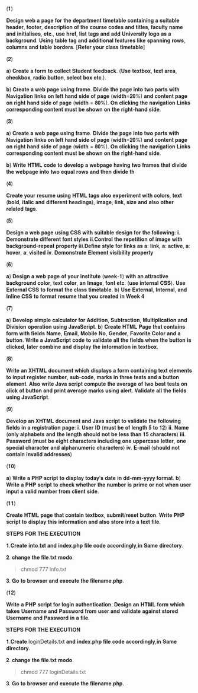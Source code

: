 (𝟏) 

𝐃𝐞𝐬𝐢𝐠𝐧 𝐰𝐞𝐛 𝐚 𝐩𝐚𝐠𝐞 𝐟𝐨𝐫 𝐭𝐡𝐞 𝐝𝐞𝐩𝐚𝐫𝐭𝐦𝐞𝐧𝐭 𝐭𝐢𝐦𝐞𝐭𝐚𝐛𝐥𝐞 𝐜𝐨𝐧𝐭𝐚𝐢𝐧𝐢𝐧𝐠 𝐚 𝐬𝐮𝐢𝐭𝐚𝐛𝐥𝐞 𝐡𝐞𝐚𝐝𝐞𝐫, 𝐟𝐨𝐨𝐭𝐞𝐫, 𝐝𝐞𝐬𝐜𝐫𝐢𝐩𝐭𝐢𝐨𝐧 𝐨𝐟 𝐭𝐡𝐞 𝐜𝐨𝐮𝐫𝐬𝐞 𝐜𝐨𝐝𝐞𝐬 𝐚𝐧𝐝 𝐭𝐢𝐭𝐥𝐞𝐬, 𝐟𝐚𝐜𝐮𝐥𝐭𝐲 𝐧𝐚𝐦𝐞 𝐚𝐧𝐝 𝐢𝐧𝐢𝐭𝐢𝐚𝐥𝐢𝐬𝐞𝐬, 𝐞𝐭𝐜., 𝐮𝐬𝐞 𝐡𝐫𝐞𝐟, 𝐥𝐢𝐬𝐭 𝐭𝐚𝐠𝐬 𝐚𝐧𝐝 𝐚𝐝𝐝 𝐔𝐧𝐢𝐯𝐞𝐫𝐬𝐢𝐭𝐲 𝐥𝐨𝐠𝐨 𝐚𝐬 𝐚 𝐛𝐚𝐜𝐤𝐠𝐫𝐨𝐮𝐧𝐝. 𝐔𝐬𝐢𝐧𝐠 𝐭𝐚𝐛𝐥𝐞 𝐭𝐚𝐠 𝐚𝐧𝐝 𝐚𝐝𝐝𝐢𝐭𝐢𝐨𝐧𝐚𝐥 𝐟𝐞𝐚𝐭𝐮𝐫𝐞𝐬 𝐥𝐢𝐤𝐞 𝐬𝐩𝐚𝐧𝐧𝐢𝐧𝐠 𝐫𝐨𝐰𝐬, 𝐜𝐨𝐥𝐮𝐦𝐧𝐬 𝐚𝐧𝐝 𝐭𝐚𝐛𝐥𝐞 𝐛𝐨𝐫𝐝𝐞𝐫𝐬. [𝐑𝐞𝐟𝐞𝐫 𝐲𝐨𝐮𝐫 𝐜𝐥𝐚𝐬𝐬 𝐭𝐢𝐦𝐞𝐭𝐚𝐛𝐥𝐞]

(𝟐) 

𝐚) 𝐂𝐫𝐞𝐚𝐭𝐞 𝐚 𝐟𝐨𝐫𝐦 𝐭𝐨 𝐜𝐨𝐥𝐥𝐞𝐜𝐭 𝐒𝐭𝐮𝐝𝐞𝐧𝐭 𝐟𝐞𝐞𝐝𝐛𝐚𝐜𝐤. (𝐔𝐬𝐞 𝐭𝐞𝐱𝐭𝐛𝐨𝐱, 𝐭𝐞𝐱𝐭 𝐚𝐫𝐞𝐚, 𝐜𝐡𝐞𝐜𝐤𝐛𝐨𝐱, 𝐫𝐚𝐝𝐢𝐨 𝐛𝐮𝐭𝐭𝐨𝐧, 𝐬𝐞𝐥𝐞𝐜𝐭 𝐛𝐨𝐱 𝐞𝐭𝐜.).

 𝐛) 𝐂𝐫𝐞𝐚𝐭𝐞 𝐚 𝐰𝐞𝐛 𝐩𝐚𝐠𝐞 𝐮𝐬𝐢𝐧𝐠 𝐟𝐫𝐚𝐦𝐞. 𝐃𝐢𝐯𝐢𝐝𝐞 𝐭𝐡𝐞 𝐩𝐚𝐠𝐞 𝐢𝐧𝐭𝐨 𝐭𝐰𝐨 𝐩𝐚𝐫𝐭𝐬 𝐰𝐢𝐭𝐡 𝐍𝐚𝐯𝐢𝐠𝐚𝐭𝐢𝐨𝐧 𝐥𝐢𝐧𝐤𝐬 𝐨𝐧 𝐥𝐞𝐟𝐭 𝐡𝐚𝐧𝐝 𝐬𝐢𝐝𝐞 𝐨𝐟 𝐩𝐚𝐠𝐞 (𝐰𝐢𝐝𝐭𝐡=𝟐𝟎%) 𝐚𝐧𝐝 𝐜𝐨𝐧𝐭𝐞𝐧𝐭 𝐩𝐚𝐠𝐞 𝐨𝐧 𝐫𝐢𝐠𝐡𝐭 𝐡𝐚𝐧𝐝 𝐬𝐢𝐝𝐞 𝐨𝐟 𝐩𝐚𝐠𝐞 (𝐰𝐢𝐝𝐭𝐡 = 𝟖𝟎%). 𝐎𝐧 𝐜𝐥𝐢𝐜𝐤𝐢𝐧𝐠 𝐭𝐡𝐞 𝐧𝐚𝐯𝐢𝐠𝐚𝐭𝐢𝐨𝐧 𝐋𝐢𝐧𝐤𝐬 𝐜𝐨𝐫𝐫𝐞𝐬𝐩𝐨𝐧𝐝𝐢𝐧𝐠 𝐜𝐨𝐧𝐭𝐞𝐧𝐭 𝐦𝐮𝐬𝐭 𝐛𝐞 𝐬𝐡𝐨𝐰𝐧 𝐨𝐧 𝐭𝐡𝐞 𝐫𝐢𝐠𝐡𝐭-𝐡𝐚𝐧𝐝 𝐬𝐢𝐝𝐞.

(𝟑) 

𝐚) 𝐂𝐫𝐞𝐚𝐭𝐞 𝐚 𝐰𝐞𝐛 𝐩𝐚𝐠𝐞 𝐮𝐬𝐢𝐧𝐠 𝐟𝐫𝐚𝐦𝐞. 𝐃𝐢𝐯𝐢𝐝𝐞 𝐭𝐡𝐞 𝐩𝐚𝐠𝐞 𝐢𝐧𝐭𝐨 𝐭𝐰𝐨 𝐩𝐚𝐫𝐭𝐬 𝐰𝐢𝐭𝐡 𝐍𝐚𝐯𝐢𝐠𝐚𝐭𝐢𝐨𝐧 𝐥𝐢𝐧𝐤𝐬 𝐨𝐧 𝐥𝐞𝐟𝐭 𝐡𝐚𝐧𝐝 𝐬𝐢𝐝𝐞 𝐨𝐟 𝐩𝐚𝐠𝐞 (𝐰𝐢𝐝𝐭𝐡=𝟐𝟎%) 𝐚𝐧𝐝 𝐜𝐨𝐧𝐭𝐞𝐧𝐭 𝐩𝐚𝐠𝐞 𝐨𝐧 𝐫𝐢𝐠𝐡𝐭 𝐡𝐚𝐧𝐝 𝐬𝐢𝐝𝐞 𝐨𝐟 𝐩𝐚𝐠𝐞 (𝐰𝐢𝐝𝐭𝐡 = 𝟖𝟎%). 𝐎𝐧 𝐜𝐥𝐢𝐜𝐤𝐢𝐧𝐠 𝐭𝐡𝐞 𝐧𝐚𝐯𝐢𝐠𝐚𝐭𝐢𝐨𝐧 𝐋𝐢𝐧𝐤𝐬 𝐜𝐨𝐫𝐫𝐞𝐬𝐩𝐨𝐧𝐝𝐢𝐧𝐠 𝐜𝐨𝐧𝐭𝐞𝐧𝐭 𝐦𝐮𝐬𝐭 𝐛𝐞 𝐬𝐡𝐨𝐰𝐧 𝐨𝐧 𝐭𝐡𝐞 𝐫𝐢𝐠𝐡𝐭-𝐡𝐚𝐧𝐝 𝐬𝐢𝐝𝐞. 

 𝐛) 𝐖𝐫𝐢𝐭𝐞 𝐇𝐓𝐌𝐋 𝐜𝐨𝐝𝐞 𝐭𝐨 𝐝𝐞𝐯𝐞𝐥𝐨𝐩 𝐚 𝐰𝐞𝐛𝐩𝐚𝐠𝐞 𝐡𝐚𝐯𝐢𝐧𝐠 𝐭𝐰𝐨 𝐟𝐫𝐚𝐦𝐞𝐬 𝐭𝐡𝐚𝐭 𝐝𝐢𝐯𝐢𝐝𝐞 𝐭𝐡𝐞 𝐰𝐞𝐛𝐩𝐚𝐠𝐞 𝐢𝐧𝐭𝐨 𝐭𝐰𝐨 𝐞𝐪𝐮𝐚𝐥 𝐫𝐨𝐰𝐬 𝐚𝐧𝐝 𝐭𝐡𝐞𝐧 𝐝𝐢𝐯𝐢𝐝𝐞 𝐭𝐡

(𝟒) 

𝐂𝐫𝐞𝐚𝐭𝐞 𝐲𝐨𝐮𝐫 𝐫𝐞𝐬𝐮𝐦𝐞 𝐮𝐬𝐢𝐧𝐠 𝐇𝐓𝐌𝐋 𝐭𝐚𝐠𝐬 𝐚𝐥𝐬𝐨 𝐞𝐱𝐩𝐞𝐫𝐢𝐦𝐞𝐧𝐭 𝐰𝐢𝐭𝐡 𝐜𝐨𝐥𝐨𝐫𝐬, 𝐭𝐞𝐱𝐭 (𝐛𝐨𝐥𝐝, 𝐢𝐭𝐚𝐥𝐢𝐜 𝐚𝐧𝐝 𝐝𝐢𝐟𝐟𝐞𝐫𝐞𝐧𝐭 𝐡𝐞𝐚𝐝𝐢𝐧𝐠𝐬), 𝐢𝐦𝐚𝐠𝐞, 𝐥𝐢𝐧𝐤, 𝐬𝐢𝐳𝐞 𝐚𝐧𝐝 𝐚𝐥𝐬𝐨 𝐨𝐭𝐡𝐞𝐫 𝐫𝐞𝐥𝐚𝐭𝐞𝐝 𝐭𝐚𝐠𝐬.

(𝟓)

𝐃𝐞𝐬𝐢𝐠𝐧 𝐚 𝐰𝐞𝐛 𝐩𝐚𝐠𝐞 𝐮𝐬𝐢𝐧𝐠 𝐂𝐒𝐒 𝐰𝐢𝐭𝐡 𝐬𝐮𝐢𝐭𝐚𝐛𝐥𝐞 𝐝𝐞𝐬𝐢𝐠𝐧 𝐟𝐨𝐫 𝐭𝐡𝐞 𝐟𝐨𝐥𝐥𝐨𝐰𝐢𝐧𝐠:
𝐢. 𝐃𝐞𝐦𝐨𝐧𝐬𝐭𝐫𝐚𝐭𝐞 𝐝𝐢𝐟𝐟𝐞𝐫𝐞𝐧𝐭 𝐟𝐨𝐧𝐭 𝐬𝐭𝐲𝐥𝐞𝐬
𝐢𝐢.𝐂𝐨𝐧𝐭𝐫𝐨𝐥 𝐭𝐡𝐞 𝐫𝐞𝐩𝐞𝐭𝐢𝐭𝐢𝐨𝐧 𝐨𝐟 𝐢𝐦𝐚𝐠𝐞 𝐰𝐢𝐭𝐡 𝐛𝐚𝐜𝐤𝐠𝐫𝐨𝐮𝐧𝐝-𝐫𝐞𝐩𝐞𝐚𝐭 𝐩𝐫𝐨𝐩𝐞𝐫𝐭𝐲
𝐢𝐢𝐢.𝐃𝐞𝐟𝐢𝐧𝐞 𝐬𝐭𝐲𝐥𝐞 𝐟𝐨𝐫 𝐥𝐢𝐧𝐤𝐬 𝐚𝐬 𝐚: 𝐥𝐢𝐧𝐤, 𝐚: 𝐚𝐜𝐭𝐢𝐯𝐞, 𝐚: 𝐡𝐨𝐯𝐞𝐫, 𝐚: 𝐯𝐢𝐬𝐢𝐭𝐞𝐝 𝐢𝐯. 𝐃𝐞𝐦𝐨𝐧𝐬𝐭𝐫𝐚𝐭𝐞 𝐄𝐥𝐞𝐦𝐞𝐧𝐭 𝐯𝐢𝐬𝐢𝐛𝐢𝐥𝐢𝐭𝐲 𝐩𝐫𝐨𝐩𝐞𝐫𝐭𝐲

(𝟔) 

𝐚) 𝐃𝐞𝐬𝐢𝐠𝐧 𝐚 𝐰𝐞𝐛 𝐩𝐚𝐠𝐞 𝐨𝐟 𝐲𝐨𝐮𝐫 𝐢𝐧𝐬𝐭𝐢𝐭𝐮𝐭𝐞 (𝐰𝐞𝐞𝐤-𝟏) 𝐰𝐢𝐭𝐡 𝐚𝐧 𝐚𝐭𝐭𝐫𝐚𝐜𝐭𝐢𝐯𝐞 𝐛𝐚𝐜𝐤𝐠𝐫𝐨𝐮𝐧𝐝 𝐜𝐨𝐥𝐨𝐫, 𝐭𝐞𝐱𝐭 𝐜𝐨𝐥𝐨𝐫, 𝐚𝐧 𝐈𝐦𝐚𝐠𝐞, 𝐟𝐨𝐧𝐭 𝐞𝐭𝐜. (𝐮𝐬𝐞 𝐢𝐧𝐭𝐞𝐫𝐧𝐚𝐥 𝐂𝐒𝐒). 𝐔𝐬𝐞 𝐄𝐱𝐭𝐞𝐫𝐧𝐚𝐥 𝐂𝐒𝐒 𝐭𝐨 𝐟𝐨𝐫𝐦𝐚𝐭 𝐭𝐡𝐞 𝐜𝐥𝐚𝐬𝐬 𝐭𝐢𝐦𝐞𝐭𝐚𝐛𝐥𝐞. 𝐛) 𝐔𝐬𝐞 𝐄𝐱𝐭𝐞𝐫𝐧𝐚𝐥, 𝐈𝐧𝐭𝐞𝐫𝐧𝐚𝐥, 𝐚𝐧𝐝 𝐈𝐧𝐥𝐢𝐧𝐞 𝐂𝐒𝐒 𝐭𝐨 𝐟𝐨𝐫𝐦𝐚𝐭 𝐫𝐞𝐬𝐮𝐦𝐞 𝐭𝐡𝐚𝐭 𝐲𝐨𝐮 𝐜𝐫𝐞𝐚𝐭𝐞𝐝 𝐢𝐧 𝐖𝐞𝐞𝐤 𝟒

(𝟕)

 𝐚) 𝐃𝐞𝐯𝐞𝐥𝐨𝐩 𝐬𝐢𝐦𝐩𝐥𝐞 𝐜𝐚𝐥𝐜𝐮𝐥𝐚𝐭𝐨𝐫 𝐟𝐨𝐫 𝐀𝐝𝐝𝐢𝐭𝐢𝐨𝐧, 𝐒𝐮𝐛𝐭𝐫𝐚𝐜𝐭𝐢𝐨𝐧, 𝐌𝐮𝐥𝐭𝐢𝐩𝐥𝐢𝐜𝐚𝐭𝐢𝐨𝐧 𝐚𝐧𝐝 𝐃𝐢𝐯𝐢𝐬𝐢𝐨𝐧 𝐨𝐩𝐞𝐫𝐚𝐭𝐢𝐨𝐧 𝐮𝐬𝐢𝐧𝐠 𝐉𝐚𝐯𝐚𝐒𝐜𝐫𝐢𝐩𝐭.
𝐛) 𝐂𝐫𝐞𝐚𝐭𝐞 𝐇𝐓𝐌𝐋 𝐏𝐚𝐠𝐞 𝐭𝐡𝐚𝐭 𝐜𝐨𝐧𝐭𝐚𝐢𝐧𝐬 𝐟𝐨𝐫𝐦 𝐰𝐢𝐭𝐡 𝐟𝐢𝐞𝐥𝐝𝐬 𝐍𝐚𝐦𝐞, 𝐄𝐦𝐚𝐢𝐥, 𝐌𝐨𝐛𝐢𝐥𝐞 𝐍𝐨, 𝐆𝐞𝐧𝐝𝐞𝐫, 𝐅𝐚𝐯𝐨𝐫𝐢𝐭𝐞 𝐂𝐨𝐥𝐨𝐫 𝐚𝐧𝐝 𝐚 𝐛𝐮𝐭𝐭𝐨𝐧. 𝐖𝐫𝐢𝐭𝐞 𝐚 𝐉𝐚𝐯𝐚𝐒𝐜𝐫𝐢𝐩𝐭 𝐜𝐨𝐝𝐞 𝐭𝐨 𝐯𝐚𝐥𝐢𝐝𝐚𝐭𝐞 𝐚𝐥𝐥 𝐭𝐡𝐞 𝐟𝐢𝐞𝐥𝐝𝐬 𝐰𝐡𝐞𝐧 𝐭𝐡𝐞 𝐛𝐮𝐭𝐭𝐨𝐧 𝐢𝐬 𝐜𝐥𝐢𝐜𝐤𝐞𝐝, 𝐥𝐚𝐭𝐞𝐫 𝐜𝐨𝐦𝐛𝐢𝐧𝐞 𝐚𝐧𝐝 𝐝𝐢𝐬𝐩𝐥𝐚𝐲 𝐭𝐡𝐞 𝐢𝐧𝐟𝐨𝐫𝐦𝐚𝐭𝐢𝐨𝐧 𝐢𝐧 𝐭𝐞𝐱𝐭𝐛𝐨𝐱.

(𝟖)

 𝐖𝐫𝐢𝐭𝐞 𝐚𝐧 𝐗𝐇𝐓𝐌𝐋 𝐝𝐨𝐜𝐮𝐦𝐞𝐧𝐭 𝐰𝐡𝐢𝐜𝐡 𝐝𝐢𝐬𝐩𝐥𝐚𝐲𝐬 𝐚 𝐟𝐨𝐫𝐦 𝐜𝐨𝐧𝐭𝐚𝐢𝐧𝐢𝐧𝐠 𝐭𝐞𝐱𝐭 𝐞𝐥𝐞𝐦𝐞𝐧𝐭𝐬 𝐭𝐨 𝐢𝐧𝐩𝐮𝐭 𝐫𝐞𝐠𝐢𝐬𝐭𝐞𝐫 𝐧𝐮𝐦𝐛𝐞𝐫, 𝐬𝐮𝐛-𝐜𝐨𝐝𝐞, 𝐦𝐚𝐫𝐤𝐬 𝐢𝐧 𝐭𝐡𝐫𝐞𝐞 𝐭𝐞𝐬𝐭𝐬 𝐚𝐧𝐝 𝐚 𝐛𝐮𝐭𝐭𝐨𝐧 𝐞𝐥𝐞𝐦𝐞𝐧𝐭. 𝐀𝐥𝐬𝐨 𝐰𝐫𝐢𝐭𝐞 𝐉𝐚𝐯𝐚 𝐬𝐜𝐫𝐢𝐩𝐭 𝐜𝐨𝐦𝐩𝐮𝐭𝐞 𝐭𝐡𝐞 𝐚𝐯𝐞𝐫𝐚𝐠𝐞 𝐨𝐟 𝐭𝐰𝐨 𝐛𝐞𝐬𝐭 𝐭𝐞𝐬𝐭𝐬 𝐨𝐧 𝐜𝐥𝐢𝐜𝐤 𝐨𝐟 𝐛𝐮𝐭𝐭𝐨𝐧 𝐚𝐧𝐝 𝐩𝐫𝐢𝐧𝐭 𝐚𝐯𝐞𝐫𝐚𝐠𝐞 𝐦𝐚𝐫𝐤𝐬 𝐮𝐬𝐢𝐧𝐠 𝐚𝐥𝐞𝐫𝐭. 𝐕𝐚𝐥𝐢𝐝𝐚𝐭𝐞 𝐚𝐥𝐥 𝐭𝐡𝐞 𝐟𝐢𝐞𝐥𝐝𝐬 𝐮𝐬𝐢𝐧𝐠 𝐉𝐚𝐯𝐚𝐒𝐜𝐫𝐢𝐩𝐭.

(𝟗)

𝐃𝐞𝐯𝐞𝐥𝐨𝐩 𝐚𝐧 𝐗𝐇𝐓𝐌𝐋 𝐝𝐨𝐜𝐮𝐦𝐞𝐧𝐭 𝐚𝐧𝐝 𝐉𝐚𝐯𝐚 𝐬𝐜𝐫𝐢𝐩𝐭 𝐭𝐨 𝐯𝐚𝐥𝐢𝐝𝐚𝐭𝐞 𝐭𝐡𝐞 𝐟𝐨𝐥𝐥𝐨𝐰𝐢𝐧𝐠 𝐟𝐢𝐞𝐥𝐝𝐬 𝐢𝐧 𝐚 𝐫𝐞𝐠𝐢𝐬𝐭𝐫𝐚𝐭𝐢𝐨𝐧 𝐩𝐚𝐠𝐞:
 𝐢. 𝐔𝐬𝐞𝐫 𝐈𝐃 (𝐦𝐮𝐬𝐭 𝐛𝐞 𝐨𝐟 𝐥𝐞𝐧𝐠𝐭𝐡 𝟓 𝐭𝐨 𝟏𝟐)
𝐢𝐢. 𝐍𝐚𝐦𝐞 (𝐨𝐧𝐥𝐲 𝐚𝐥𝐩𝐡𝐚𝐛𝐞𝐭𝐬 𝐚𝐧𝐝 𝐭𝐡𝐞 𝐥𝐞𝐧𝐠𝐭𝐡 𝐬𝐡𝐨𝐮𝐥𝐝 𝐧𝐨𝐭 𝐛𝐞 𝐥𝐞𝐬𝐬 𝐭𝐡𝐚𝐧 𝟏𝟓 𝐜𝐡𝐚𝐫𝐚𝐜𝐭𝐞𝐫𝐬)
 𝐢𝐢𝐢. 𝐏𝐚𝐬𝐬𝐰𝐨𝐫𝐝 (𝐦𝐮𝐬𝐭 𝐛𝐞 𝐞𝐢𝐠𝐡𝐭 𝐜𝐡𝐚𝐫𝐚𝐜𝐭𝐞𝐫𝐬 𝐢𝐧𝐜𝐥𝐮𝐝𝐢𝐧𝐠 𝐨𝐧𝐞 𝐮𝐩𝐩𝐞𝐫𝐜𝐚𝐬𝐞 𝐥𝐞𝐭𝐭𝐞𝐫, 𝐨𝐧𝐞 𝐬𝐩𝐞𝐜𝐢𝐚𝐥 𝐜𝐡𝐚𝐫𝐚𝐜𝐭𝐞𝐫 𝐚𝐧𝐝 𝐚𝐥𝐩𝐡𝐚𝐧𝐮𝐦𝐞𝐫𝐢𝐜 𝐜𝐡𝐚𝐫𝐚𝐜𝐭𝐞𝐫𝐬)
 𝐢𝐯. 𝐄-𝐦𝐚𝐢𝐥 (𝐬𝐡𝐨𝐮𝐥𝐝 𝐧𝐨𝐭 𝐜𝐨𝐧𝐭𝐚𝐢𝐧 𝐢𝐧𝐯𝐚𝐥𝐢𝐝 𝐚𝐝𝐝𝐫𝐞𝐬𝐬𝐞𝐬)

(𝟏𝟎)

 𝐚) 𝐖𝐫𝐢𝐭𝐞 𝐚 𝐏𝐇𝐏 𝐬𝐜𝐫𝐢𝐩𝐭 𝐭𝐨 𝐝𝐢𝐬𝐩𝐥𝐚𝐲 𝐭𝐨𝐝𝐚𝐲’𝐬 𝐝𝐚𝐭𝐞 𝐢𝐧 𝐝𝐝-𝐦𝐦-𝐲𝐲𝐲𝐲 𝐟𝐨𝐫𝐦𝐚𝐭.
𝐛) 𝐖𝐫𝐢𝐭𝐞 𝐚 𝐏𝐇𝐏 𝐬𝐜𝐫𝐢𝐩𝐭 𝐭𝐨 𝐜𝐡𝐞𝐜𝐤 𝐰𝐡𝐞𝐭𝐡𝐞𝐫 𝐭𝐡𝐞 𝐧𝐮𝐦𝐛𝐞𝐫 𝐢𝐬 𝐩𝐫𝐢𝐦𝐞 𝐨𝐫 𝐧𝐨𝐭 𝐰𝐡𝐞𝐧 𝐮𝐬𝐞𝐫 𝐢𝐧𝐩𝐮𝐭 𝐚 𝐯𝐚𝐥𝐢𝐝 𝐧𝐮𝐦𝐛𝐞𝐫 𝐟𝐫𝐨𝐦 𝐜𝐥𝐢𝐞𝐧𝐭 𝐬𝐢𝐝𝐞.

(𝟏𝟏)

𝐂𝐫𝐞𝐚𝐭𝐞 𝐇𝐓𝐌𝐋 𝐩𝐚𝐠𝐞 𝐭𝐡𝐚𝐭 𝐜𝐨𝐧𝐭𝐚𝐢𝐧 𝐭𝐞𝐱𝐭𝐛𝐨𝐱, 𝐬𝐮𝐛𝐦𝐢𝐭/𝐫𝐞𝐬𝐞𝐭 𝐛𝐮𝐭𝐭𝐨𝐧. 𝐖𝐫𝐢𝐭𝐞 𝐏𝐇𝐏 𝐬𝐜𝐫𝐢𝐩𝐭 𝐭𝐨 𝐝𝐢𝐬𝐩𝐥𝐚𝐲 𝐭𝐡𝐢𝐬 𝐢𝐧𝐟𝐨𝐫𝐦𝐚𝐭𝐢𝐨𝐧 𝐚𝐧𝐝 𝐚𝐥𝐬𝐨 𝐬𝐭𝐨𝐫𝐞 𝐢𝐧𝐭𝐨 𝐚 𝐭𝐞𝐱𝐭 𝐟𝐢𝐥𝐞.

𝐒𝐓𝐄𝐏𝐒 𝐅𝐎𝐑 𝐓𝐇𝐄 𝐄𝐗𝐄𝐂𝐔𝐓𝐈𝐎𝐍

𝟏.𝐂𝐫𝐞𝐚𝐭𝐞 𝐢𝐧𝐭𝐨.𝐭𝐱𝐭 𝐚𝐧𝐝 𝐢𝐧𝐝𝐞𝐱.𝐩𝐡𝐩 𝐟𝐢𝐥𝐞 𝐜𝐨𝐝𝐞 𝐚𝐜𝐜𝐨𝐫𝐝𝐢𝐧𝐠𝐥𝐲,𝐢𝐧 𝐒𝐚𝐦𝐞 𝐝𝐢𝐫𝐞𝐜𝐭𝐨𝐫𝐲.

𝟐. 𝐜𝐡𝐚𝐧𝐠𝐞 𝐭𝐡𝐞 𝐟𝐢𝐥𝐞.𝐭𝐱𝐭 𝐦𝐨𝐝𝐨.
>chmod 777 info.txt

𝟑. 𝐆𝐨 𝐭𝐨 𝐛𝐫𝐨𝐰𝐬𝐞𝐫 𝐚𝐧𝐝 𝐞𝐱𝐞𝐜𝐮𝐭𝐞 𝐭𝐡𝐞 𝐟𝐢𝐥𝐞𝐧𝐚𝐦𝐞.𝐩𝐡𝐩.

(𝟏𝟐)

𝐖𝐫𝐢𝐭𝐞 𝐚 𝐏𝐇𝐏 𝐬𝐜𝐫𝐢𝐩𝐭 𝐟𝐨𝐫 𝐥𝐨𝐠𝐢𝐧 𝐚𝐮𝐭𝐡𝐞𝐧𝐭𝐢𝐜𝐚𝐭𝐢𝐨𝐧. 𝐃𝐞𝐬𝐢𝐠𝐧 𝐚𝐧 𝐇𝐓𝐌𝐋 𝐟𝐨𝐫𝐦 𝐰𝐡𝐢𝐜𝐡 𝐭𝐚𝐤𝐞𝐬 𝐔𝐬𝐞𝐫𝐧𝐚𝐦𝐞 𝐚𝐧𝐝 𝐏𝐚𝐬𝐬𝐰𝐨𝐫𝐝 𝐟𝐫𝐨𝐦 𝐮𝐬𝐞𝐫 𝐚𝐧𝐝 𝐯𝐚𝐥𝐢𝐝𝐚𝐭𝐞 𝐚𝐠𝐚𝐢𝐧𝐬𝐭 𝐬𝐭𝐨𝐫𝐞𝐝 𝐔𝐬𝐞𝐫𝐧𝐚𝐦𝐞 𝐚𝐧𝐝 𝐏𝐚𝐬𝐬𝐰𝐨𝐫𝐝 𝐢𝐧 𝐚 𝐟𝐢𝐥𝐞.

𝐒𝐓𝐄𝐏𝐒 𝐅𝐎𝐑 𝐓𝐇𝐄 𝐄𝐗𝐄𝐂𝐔𝐓𝐈𝐎𝐍

𝟏.𝐂𝐫𝐞𝐚𝐭𝐞 loginDetails.txt 𝐚𝐧𝐝 𝐢𝐧𝐝𝐞𝐱.𝐩𝐡𝐩 𝐟𝐢𝐥𝐞 𝐜𝐨𝐝𝐞 𝐚𝐜𝐜𝐨𝐫𝐝𝐢𝐧𝐠𝐥𝐲,𝐢𝐧 𝐒𝐚𝐦𝐞 𝐝𝐢𝐫𝐞𝐜𝐭𝐨𝐫𝐲.

𝟐. 𝐜𝐡𝐚𝐧𝐠𝐞 𝐭𝐡𝐞 𝐟𝐢𝐥𝐞.𝐭𝐱𝐭 𝐦𝐨𝐝𝐨.
>chmod 777 loginDetails.txt

𝟑. 𝐆𝐨 𝐭𝐨 𝐛𝐫𝐨𝐰𝐬𝐞𝐫 𝐚𝐧𝐝 𝐞𝐱𝐞𝐜𝐮𝐭𝐞 𝐭𝐡𝐞 𝐟𝐢𝐥𝐞𝐧𝐚𝐦𝐞.𝐩𝐡𝐩.


